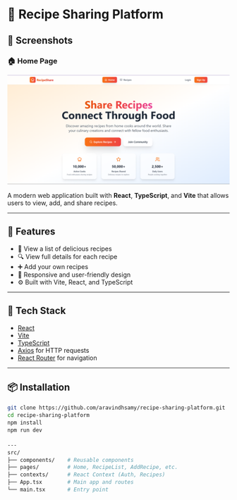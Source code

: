 # 🍲 Recipe Sharing Platform

## 📸 Screenshots

### 🏠 Home Page

![Home Page](./assets/homepage.png)

A modern web application built with **React**, **TypeScript**, and **Vite** that allows users to view, add, and share recipes.

---

## 🚀 Features

- 🧾 View a list of delicious recipes
- 🔍 View full details for each recipe
- ➕ Add your own recipes
- 🧠 Responsive and user-friendly design
- ⚙️ Built with Vite, React, and TypeScript

---

## 🧰 Tech Stack

- [React](https://reactjs.org/)
- [Vite](https://vitejs.dev/)
- [TypeScript](https://www.typescriptlang.org/)
- [Axios](https://axios-http.com/) for HTTP requests
- [React Router](https://reactrouter.com/) for navigation

---

## 📦 Installation

```bash
git clone https://github.com/aravindhsamy/recipe-sharing-platform.git
cd recipe-sharing-platform
npm install
npm run dev

---
src/
├── components/    # Reusable components
├── pages/         # Home, RecipeList, AddRecipe, etc.
├── contexts/      # React Context (Auth, Recipes)
├── App.tsx        # Main app and routes
└── main.tsx       # Entry point
